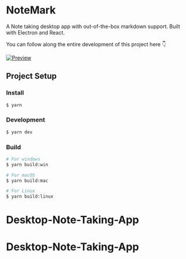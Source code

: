 # NoteMark

A Note taking desktop app with out-of-the-box markdown support. Built with Electron and React.

You can follow along the entire development of this project here 👇

[![Preview](https://github.com/gionathas/NoteMark/assets/16454253/c5072721-8c51-450d-ad74-431c65247715)](https://youtu.be/t8ane4BDyC8?si=QDnKwHR_REREtiSy)

## Project Setup

### Install

```bash
$ yarn
```

### Development

```bash
$ yarn dev
```

### Build

```bash
# For windows
$ yarn build:win

# For macOS
$ yarn build:mac

# For Linux
$ yarn build:linux
```
# Desktop-Note-Taking-App
# Desktop-Note-Taking-App
